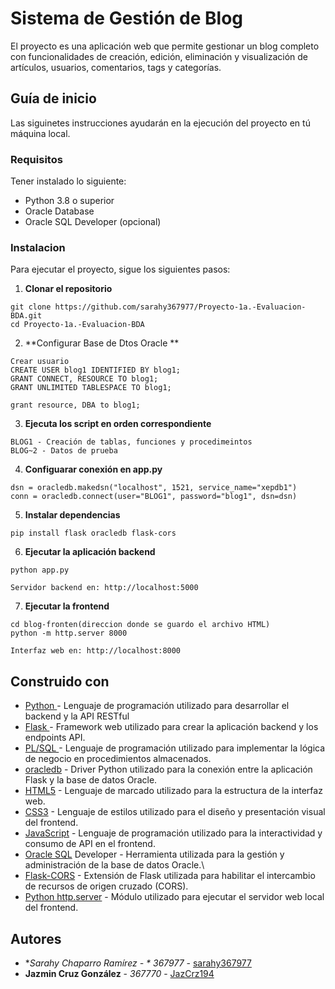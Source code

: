 # Sistema de Gestión de Blog

El proyecto es una aplicación web que permite gestionar un blog completo con funcionalidades de creación, edición, eliminación y visualización de artículos, usuarios, comentarios, tags y categorías.

## Guía de inicio

Las siguinetes instrucciones ayudarán en la ejecución del proyecto en tú máquina local.

### Requisitos

Tener instalado lo siguiente:

- Python 3.8 o superior
- Oracle Database
- Oracle SQL Developer (opcional)

### Instalacion

Para ejecutar el proyecto, sigue los siguientes pasos:

1. **Clonar el repositorio**
```
git clone https://github.com/sarahy367977/Proyecto-1a.-Evaluacion-BDA.git
cd Proyecto-1a.-Evaluacion-BDA
```

2. **Configurar Base de Dtos Oracle **

```
Crear usuario
CREATE USER blog1 IDENTIFIED BY blog1;
GRANT CONNECT, RESOURCE TO blog1;
GRANT UNLIMITED TABLESPACE TO blog1;

grant resource, DBA to blog1;
```

3. **Ejecuta los script en orden correspondiente**

```
BLOG1 - Creación de tablas, funciones y procedimeintos
BLOG~2 - Datos de prueba

```
4. **Configuarar conexión en app.py**

```
dsn = oracledb.makedsn("localhost", 1521, service_name="xepdb1")
conn = oracledb.connect(user="BLOG1", password="blog1", dsn=dsn)

```
5. **Instalar dependencias**

```
pip install flask oracledb flask-cors

```
6. **Ejecutar la aplicación backend**
```
python app.py

Servidor backend en: http://localhost:5000
```
7. **Ejecutar la frontend**
```
cd blog-fronten(direccion donde se guardo el archivo HTML)
python -m http.server 8000

Interfaz web en: http://localhost:8000
```

## Construido con

* [Python ](https://www.python.org/) - Lenguaje de programación utilizado para desarrollar el backend y la API RESTful
* [Flask ](https://flask.palletsprojects.com/en/stable/) - Framework web utilizado para crear la aplicación backend y los endpoints API.
* [PL/SQL ](https://www.oracle.com/database/technologies/appdev/plsql.html) - Lenguaje de programación utilizado para implementar la lógica de negocio en procedimientos almacenados.
* [oracledb](https://python-oracledb.readthedocs.io/en/latest/) - Driver Python utilizado para la conexión entre la aplicación Flask y la base de datos Oracle.
* [HTML5](https://developer.mozilla.org/es/docs/Web/HTML) - Lenguaje de marcado utilizado para la estructura de la interfaz web.
* [CSS3](https://developer.mozilla.org/es/docs/Web/CSS) - Lenguaje de estilos utilizado para el diseño y presentación visual del frontend.
* [JavaScript](https://developer.mozilla.org/es/docs/Web/JavaScript) - Lenguaje de programación utilizado para la interactividad y consumo de API en el frontend.
* [Oracle SQL](https://www.oracle.com/database/sqldeveloper/) Developer - Herramienta utilizada para la gestión y administración de la base de datos Oracle.\
* [Flask-CORS]() - Extensión de Flask utilizada para habilitar el intercambio de recursos de origen cruzado (CORS).
* [Python http.server](https://docs.python.org/3/library/http.server.html) - Módulo utilizado para ejecutar el servidor web local del frontend.

  
## Autores
* **Sarahy Chaparro Ramírez - * 367977* - [sarahy367977](https://github.com/sarahy367977)
* **Jazmin  Cruz González** - *367770* - [JazCrz194](https://github.com/JazminCrz194)
